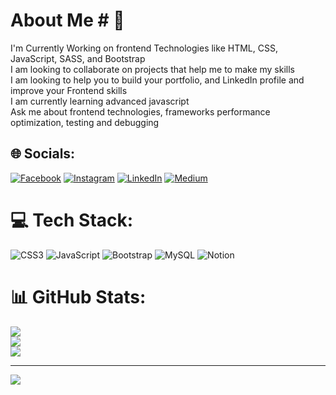 # About Me # 💫 
I'm Currently Working on frontend Technologies like HTML, CSS, JavaScript, SASS, and Bootstrap<br>I am looking to collaborate on projects that help me to make my skills<br>I am looking to help you to build your portfolio, and LinkedIn profile and improve your Frontend skills<br>I am currently learning advanced javascript   <br>Ask me about frontend technologies, frameworks performance optimization, testing and debugging<br>


## 🌐 Socials:
[![Facebook](https://img.shields.io/badge/Facebook-%231877F2.svg?logo=Facebook&logoColor=white)](https://facebook.com/MuhammadEbadAbid/) [![Instagram](https://img.shields.io/badge/Instagram-%23E4405F.svg?logo=Instagram&logoColor=white)](https://instagram.com/ibad__abid) [![LinkedIn](https://img.shields.io/badge/LinkedIn-%230077B5.svg?logo=linkedin&logoColor=white)](https://linkedin.com/in/https://www.linkedin.com/in/ibad-abid/) [![Medium](https://img.shields.io/badge/Medium-12100E?logo=medium&logoColor=white)](https://medium.com/@ibadabid) 

# 💻 Tech Stack:
![CSS3](https://img.shields.io/badge/css3-%231572B6.svg?style=for-the-badge&logo=css3&logoColor=white) ![JavaScript](https://img.shields.io/badge/javascript-%23323330.svg?style=for-the-badge&logo=javascript&logoColor=%23F7DF1E) ![Bootstrap](https://img.shields.io/badge/bootstrap-%23563D7C.svg?style=for-the-badge&logo=bootstrap&logoColor=white) ![MySQL](https://img.shields.io/badge/mysql-%2300f.svg?style=for-the-badge&logo=mysql&logoColor=white) ![Notion](https://img.shields.io/badge/Notion-%23000000.svg?style=for-the-badge&logo=notion&logoColor=white)
# 📊 GitHub Stats:
![](https://github-readme-stats.vercel.app/api?username=ibad-abid&theme=dark&hide_border=false&include_all_commits=false&count_private=false)<br/>
![](https://github-readme-streak-stats.herokuapp.com/?user=ibad-abid&theme=dark&hide_border=false)<br/>
![](https://github-readme-stats.vercel.app/api/top-langs/?username=ibad-abid&theme=dark&hide_border=false&include_all_commits=false&count_private=false&layout=compact)

---
[![](https://visitcount.itsvg.in/api?id=ibad-abid&icon=0&color=0)](https://visitcount.itsvg.in)

<!-- Proudly created with GPRM ( https://gprm.itsvg.in ) -->
